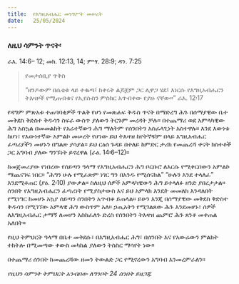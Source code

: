 ```yaml
---
title:  የእግዚአብሔር መንግሥት መሠረት
date:   25/05/2024
---
```


### ለዚህ ሳምንት ጥናት፡
ራእ. 14:6– 12; መክ. 12:13, 14; ምሣ. 28:9; ዳን. 7:25

> <p>የመታሰቢያ ጥቅስ</p>
> “ዘንዶውም በሴቲቱ ላይ ተቈጣ፤ ከቀሩት ልጆቿም ጋር ሊዋጋ ሄደ፤ እነርሱ የእግዚአብሔርን ትእዛዞች የሚጠብቁና የኢየሱስን ምስክር አጥብቀው የያዙ ናቸው።” ራእ. 12፡17

የዳግም ምጽአቱ ተጠባባቂዎች ጥልቅ የሆነ የመጽሐፍ ቅዱስ ጥናት በማድረግ ሕጉ በሰማያዊው ቤተ መቅደስ ቅድስተ ቅዱሳን ስፍራ ውስጥ ያለውን ትርጉም መረዳት ቻሉ። በተጨማሪ ወደ አምላካዊው ሕግ አስኳል በመመልከት የአራተኛውን ሕግ ማለትም የሰንበትን አስፈላጊነት አስተዋሉ። እንደ እውነቱ ከሆነ፣ የእውነተኛው አምልኮ መሠረት የሆነው ይህ ትእዛዝ ከየትኞቹም በላይ እግዚአብሔር ፈጣሪያችን መሆኑን በግልጽ ያሳያል። ይህ ርዕሰ ጉዳይ በተለይ ከምድር ታሪክ የመጨረሻ ቀናት ክስተቶች ጋር አግባብ ያለው ግንኙነት ይኖረዋል (ራዕ. 14፡6–12)።

ከመጀመሪያው የነበረው የሰይጣን ዓላማ የእግዚአብሔርን ሕግ ቦርቡሮ ለእርሱ የሚቀርበውን አምልኮ ማጨናገፍ ነበር። “ሕግን ሁሉ የሚፈጽም ነገር ግን በአንዱ የሚሰናከል” “ሁሉን እንደ ተላለፈ” እንደሚቆጠር (ያዕ. 2፡10) ያውቃል። ስለዚህ ሰዎች አምላካዊውን ሕግ ይተላለፉ ዘንድ ያበረታታል። ሰንበት የእግዚአብሔርን ፈጣሪነት የሚያስታውስ እና ይህ አምላክ እንዴት መመለክ እንዳለበት የሚነግር ከመሆኑ አኳያ ሰይጣን ሰንበትን አጥብቆ ይጠላል። ይሁን እንጂ በሰማያዊው መቅደስ ቅድስተ ቅዱሳን በሚገኘው አምላዊ ሕግ ውስጥም አለ። ኃጢአትን የሚገልጸው ሕጉ እንደመሆኑ፣ ሰዎች ለእግዚአብሔር ታማኝ ለመሆን እስከፈለጉ ድረስ የሰንበትን ትእዛዝ ጨምሮ ሕጉ ጸንቶ መቀጠል አለበት።

የዚህ ትምህርት ዓላማ በቤተ መቅደሱ፣ በእግዚአብሔር ሕግ፣ በሰንበት እና የአውሬውን ምልክት ተከትሎ በሚመጣው ቀውስ መካከል ያለውን ትስስር ማሳየት ነው።

በተጨማሪ ሰንበት ከመጨረሻው ዘመን ትውልድ ጋር የሚኖረውን አግባብ እንመረምራለን።

_የዚህን ሳምንት ትምህርት አንብበው ለግንቦት 24 ሰንበት ይዘጋጁ_